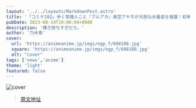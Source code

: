 ```yaml
---
layout: '../../layouts/MarkdownPost.astro'
title: '「コミケ102」歩く常識人こと『ブルアカ』奥空アヤネが大胆な水着姿を披露！初来日の中国コスプレイヤー・粛雨の美貌が眩しい【写真28枚】'
pubDate: 2023-08-14T19:00:04+0900
description: '輝き放ちすぎだろ。'
author: '乃木章'
cover:
  url: 'https://animeanime.jp/imgs/ogp_f/608108.jpg'
  square: 'https://animeanime.jp/imgs/ogp_f/608108.jpg'
  alt: "cover"
tags: ['news','anime']
theme: 'light'
featured: false
---
```


![cover](https://animeanime.jp/imgs/ogp_f/608108.jpg)


>[原文地址](https://animeanime.jp/article/2023/08/14/79284.html)  